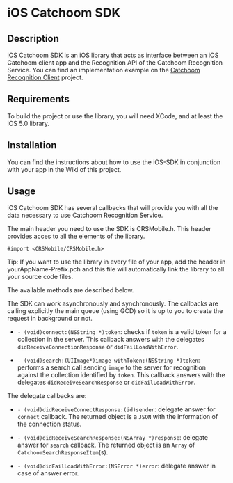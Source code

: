 iOS Catchoom SDK
====================

Description
-----------
iOS Catchoom SDK is an iOS library that acts as interface between an iOS Catchoom client app and the Recognition API of the Catchoom Recognition Service. You can find an implementation example on the [Catchoom Recognition Client](https://github.com/Catchoom/ios-crc "Catchoom Recognition Client") project.

Requirements
------------
To build the project or use the library, you will need XCode, and at least the iOS 5.0 library.

Installation
------------
You can find the instructions about how to use the iOS-SDK in conjunction with your app in the Wiki of this project.

Usage
-----

iOS Catchoom SDK has several callbacks that will provide you with all the data necessary to use Catchoom Recognition Service. 

The main header you need to use the SDK is CRSMobile.h. This header provides acces to all the elements of the library. 

	#import <CRSMobile/CRSMobile.h>

Tip: If you want to use the library in every file of your app, add the header in yourAppName-Prefix.pch and this file will automatically link the library to all your source code files.

The available methods are described below.

The SDK can work asynchronously and synchronously. The callbacks are calling explicitly the main queue (using GCD) so it is up to you to create the request in background or not.


* `- (void)connect:(NSString *)token`: checks if `token` is a valid token for a collection in the server. This callback answers with the delegates `didReceiveConnectionResponse` or `didFailLoadWithError`.

* `- (void)search:(UIImage*)image withToken:(NSString *)token`: performs a search call sending `image` to the server for recognition against the collection identified by `token`. This callback answers with the delegates `didReceiveSearchResponse` or `didFailLoadWithError`.


The delegate callbacks are:

* `- (void)didReceiveConnectResponse:(id)sender`: delegate answer for `connect` callback. The returned object is a `JSON` with the information of the connection status.

* `- (void)didReceiveSearchResponse:(NSArray *)response`: delegate answer for `search` callback. The returned object is an `Array` of `CatchoomSearchResponseItem`(s). 

* `- (void)didFailLoadWithError:(NSError *)error`: delegate answer in case of answer error.
